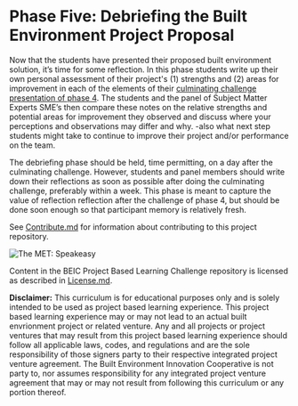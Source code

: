 # Phase Five: Debriefing the Built Environment Project Proposal

Now that the students have presented their proposed built environment solution, it’s time for some reflection.  In this phase students write up their own personal assessment of their project's (1) strengths and (2) areas for improvement in each of the elements of their [culminating challenge presentation of phase 4](https://github.com/BEICBIM/BEICPBLChallenge/blob/master/Phase4/TOC.md).  The students and the panel of Subject Matter Experts SME’s then compare these notes on the relative strengths and potential areas for improvement they observed and discuss where your perceptions and observations may differ and why. -also what next step students might take to continue to improve their project and/or performance on the team.

The debriefing phase should be held, time permitting, on a day after the culminating challenge.  However, students and panel members should write down their reflections as soon as possible after doing the culminating challenge, preferably within a week.  This phase is meant to capture the value of reflection reflection after the challenge of phase 4, but should be done soon enough so that participant memory is relatively fresh.

See [Contribute.md](https://github.com/BEICBIM/BEICPBLChallenge/blob/master/Contribute.md) for information about contributing to this project repository.

![The MET: Speakeasy](http://images.metmuseum.org/CRDImages/ma/original/APS1855.jpg)

Content in the BEIC Project Based Learning Challenge repository is licensed as described in [License.md](https://github.com/BEICBIM/BEICPBLChallenge/blob/master/License.md).

**Disclaimer:** This curriculum is for educational purposes only and is solely intended to be used as project based learning experience.  This project based learning experience may or may not lead to an actual built envrionment project or related venture.   Any and all projects or project ventures that may result from this project based learning experience should follow all applicable laws, codes, and regulations and are the sole responsibility of those signers party to their respective integrated project venture agreement.  The Built Environment Innovation Cooperative is not party to, nor assumes responsibility for any integrated project venture agreement that may or may not result from following this curriculum or any portion thereof.
